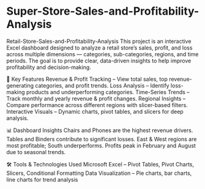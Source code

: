 # Super-Store-Sales-and-Profitability-Analysis
Retail-Store-Sales-and-Profitability-Analysis
This project is an interactive Excel dashboard designed to analyze a retail store’s sales, profit, and loss across multiple dimensions — categories, sub-categories, regions, and time periods. The goal is to provide clear, data-driven insights to help improve profitability and decision-making.

🎯 Key Features Revenue & Profit Tracking – View total sales, top revenue-generating categories, and profit trends. Loss Analysis – Identify loss-making products and underperforming categories. Time-Series Trends – Track monthly and yearly revenue & profit changes. Regional Insights – Compare performance across different regions with slicer-based filters. Interactive Visuals – Dynamic charts, pivot tables, and slicers for deep analysis.

📊 Dashboard Insights Chairs and Phones are the highest revenue drivers. Tables and Binders contribute to significant losses. East & West regions are most profitable; South underperforms. Profits peak in February and August due to seasonal trends.

🛠 Tools & Technologies Used Microsoft Excel – Pivot Tables, Pivot Charts, Slicers, Conditional Formatting Data Visualization – Pie charts, bar charts, line charts for trend analysis
